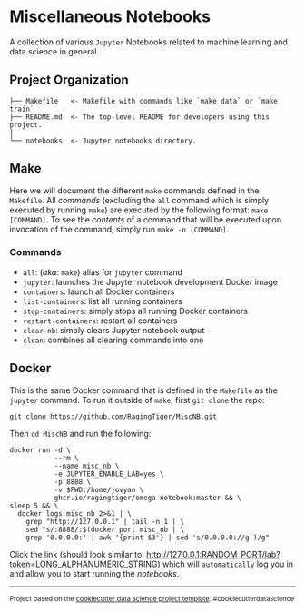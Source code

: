# Miscellaneous Notebooks
A collection of various `Jupyter` Notebooks related to machine learning and
data science in general.

## Project Organization

    ├── Makefile   <- Makefile with commands like `make data` or `make train`
    ├── README.md  <- The top-level README for developers using this project.
    │
    └── notebooks  <- Jupyter notebooks directory.

## Make
Here we will document the different `make` commands defined in the `Makefile`.
All *commands* (excluding the `all` command which is simply executed by
running `make`) are executed by the following format: `make [COMMAND]`. To see
the *contents* of a command that will be executed upon invocation of the
command, simply run `make -n [COMMAND]`.

### Commands
+ `all`: (*aka*: `make`) alias for `jupyter` command
+ `jupyter`: launches the Jupyter notebook development Docker image
+ `containers`: launch all Docker containers
+ `list-containers`: list all running containers
+ `stop-containers`: simply stops all running Docker containers
+ `restart-containers`: restart all containers
+ `clear-nb`: simply clears Jupyter notebook output
+ `clean`: combines all clearing commands into one

## Docker
This is the same Docker command that is defined in the `Makefile` as the
`jupyter` command. To run it outside of `make`, first `git clone` the repo:
```
git clone https://github.com/RagingTiger/MiscNB.git
```
Then `cd MiscNB` and run the following:
```
docker run -d \
           --rm \
           --name misc_nb \
           -e JUPYTER_ENABLE_LAB=yes \
           -p 8888 \
           -v $PWD:/home/jovyan \
           ghcr.io/ragingtiger/omega-notebook:master && \
sleep 5 && \
  docker logs misc_nb 2>&1 | \
    grep "http://127.0.0.1" | tail -n 1 | \
    sed "s/:8888/:$(docker port misc_nb | \
    grep '0.0.0.0:' | awk '{print $3'} | sed 's/0.0.0.0://g')/g"
```
Click the link (should look similar to:
http://127.0.0.1:RANDOM_PORT/lab?token=LONG_ALPHANUMERIC_STRING) which will
`automatically` log you in and allow you to start running the *notebooks*.

--------

<p><small>Project based on the <a target="_blank" href="https://drivendata.github.io/cookiecutter-data-science/">cookiecutter data science project template</a>. #cookiecutterdatascience</small></p>
